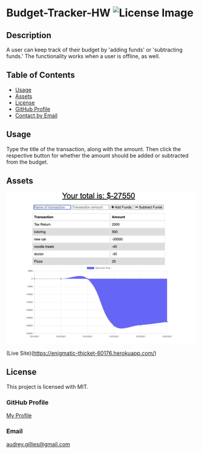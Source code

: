 # Budget-Tracker-HW ![License Image](https://img.shields.io/badge/license-MIT-blue)

## Description

A user can keep track of their budget by 'adding funds' or 'subtracting funds.' The functionality works when a user is offline, as well.

## Table of Contents

- [Usage](#usage)
- [Assets](#assets)
- [License](#license)
- [GitHub Profile](#github-profile)
- [Contact by Email](#email)

## Usage

Type the title of the transaction, along with the amount. Then click the respective button for whether the amount should be added or subtracted from the budget.

## Assets

![Example Team File](./images/screenshot-of-site.png)

(Live Site)(https://enigmatic-thicket-60176.herokuapp.com/)

## License

This project is licensed with MIT.

### GitHub Profile

[My Profile](https://github.com/audrey-g37)

### Email

audrey.gillies@gmail.com
